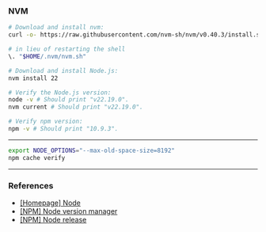 ### NVM

```bash
# Download and install nvm:
curl -o- https://raw.githubusercontent.com/nvm-sh/nvm/v0.40.3/install.sh | bash

# in lieu of restarting the shell
\. "$HOME/.nvm/nvm.sh"

# Download and install Node.js:
nvm install 22

# Verify the Node.js version:
node -v # Should print "v22.19.0".
nvm current # Should print "v22.19.0".

# Verify npm version:
npm -v # Should print "10.9.3".
```

---

```bash
export NODE_OPTIONS="--max-old-space-size=8192"
npm cache verify
```

---

### References

- [[Homepage] Node](https://nodejs.org/en/download/)
- [[NPM] Node version manager](https://github.com/nvm-sh/nvm)
- [[NPM] Node release](https://github.com/nodejs/node/releases)
